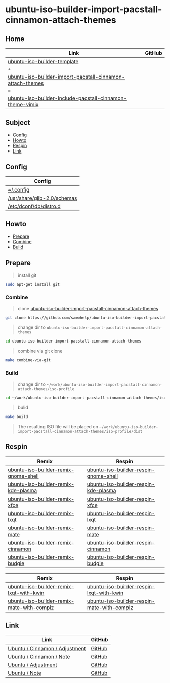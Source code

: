 

# ubuntu-iso-builder-import-pacstall-cinnamon-attach-themes




## Home

| Link | GitHub |
| ---- | ------ |
| [ubuntu-iso-builder-template](https://github.com/samwhelp/ubuntu-iso-builder-template) |
| `+` |
| [ubuntu-iso-builder-import-pacstall-cinnamon-attach-themes](https://github.com/samwhelp/ubuntu-iso-builder-import-pacstall-cinnamon-attach-themes) |
| `=` |
| [ubuntu-iso-builder-include-pacstall-cinnamon-theme-vimix](https://github.com/samwhelp/ubuntu-iso-builder-include-pacstall-cinnamon-theme-vimix) |




## Subject

* [Config](#config)
* [Howto](#howto)
* [Respin](#respin)
* [Link](#link)




## Config

| Config |
| ------ |
| [~/.config](https://github.com/samwhelp/ubuntu-iso-builder-import-pacstall-cinnamon-attach-themes/tree/main/profile/template/asset/overlay/etc/skel/.config) |
| [/usr/share/glib-2.0/schemas](https://github.com/samwhelp/ubuntu-iso-builder-import-pacstall-cinnamon-attach-themes/tree/main/profile/template/asset/overlay/usr/share/glib-2.0/schemas) |
| [/etc/dconf/db/distro.d](https://github.com/samwhelp/ubuntu-iso-builder-import-pacstall-cinnamon-attach-themes/tree/main/profile/template/asset/overlay/etc/dconf/db/distro.d) |




## Howto

* [Prepare](#prepare)
* [Combine](#combine)
* [Build](#build)




## Prepare

> install git

``` sh
sudo apt-get install git
```




### Combine

> clone [ubuntu-iso-builder-import-pacstall-cinnamon-attach-themes](https://github.com/samwhelp/ubuntu-iso-builder-import-pacstall-cinnamon-attach-themes)

``` sh
git clone https://github.com/samwhelp/ubuntu-iso-builder-import-pacstall-cinnamon-attach-themes.git
```


> change dir to `ubuntu-iso-builder-import-pacstall-cinnamon-attach-themes`

``` sh
cd ubuntu-iso-builder-import-pacstall-cinnamon-attach-themes
```


> combine via git clone

``` sh
make combine-via-git
```


### Build


> change dir to `~/work/ubuntu-iso-builder-import-pacstall-cinnamon-attach-themes/iso-profile`

``` sh
cd ~/work/ubuntu-iso-builder-import-pacstall-cinnamon-attach-themes/iso-profile
```


> bulid

``` sh
make build
```

> The resulting ISO file will be placed on `~/work/ubuntu-iso-builder-import-pacstall-cinnamon-attach-themes/iso-profile/dist`




## Respin

| Remix | Respin |
| ----- | ------ |
| [ubuntu-iso-builder-remix-gnome-shell](https://github.com/samwhelp/ubuntu-iso-builder-remix-gnome-shell) | [ubuntu-iso-builder-respin-gnome-shell](https://github.com/samwhelp/ubuntu-iso-builder-respin-gnome-shell) |
| [ubuntu-iso-builder-remix-kde-plasma](https://github.com/samwhelp/ubuntu-iso-builder-remix-kde-plasma) | [ubuntu-iso-builder-respin-kde-plasma](https://github.com/samwhelp/ubuntu-iso-builder-respin-kde-plasma) |
| [ubuntu-iso-builder-remix-xfce](https://github.com/samwhelp/ubuntu-iso-builder-remix-xfce) | [ubuntu-iso-builder-respin-xfce](https://github.com/samwhelp/ubuntu-iso-builder-respin-xfce) |
| [ubuntu-iso-builder-remix-lxqt](https://github.com/samwhelp/ubuntu-iso-builder-remix-lxqt) | [ubuntu-iso-builder-respin-lxqt](https://github.com/samwhelp/ubuntu-iso-builder-respin-lxqt) |
| [ubuntu-iso-builder-remix-mate](https://github.com/samwhelp/ubuntu-iso-builder-remix-mate) | [ubuntu-iso-builder-respin-mate](https://github.com/samwhelp/ubuntu-iso-builder-respin-mate) |
| [ubuntu-iso-builder-remix-cinnamon](https://github.com/samwhelp/ubuntu-iso-builder-remix-cinnamon) | [ubuntu-iso-builder-respin-cinnamon](https://github.com/samwhelp/ubuntu-iso-builder-respin-cinnamon) |
| [ubuntu-iso-builder-remix-budgie](https://github.com/samwhelp/ubuntu-iso-builder-remix-budgie) | [ubuntu-iso-builder-respin-budgie](https://github.com/samwhelp/ubuntu-iso-builder-respin-budgie) |


| Remix | Respin |
| ----- | ------ |
| [ubuntu-iso-builder-remix-lxqt-with-kwin](https://github.com/samwhelp/ubuntu-iso-builder-remix-lxqt-with-kwin) | [ubuntu-iso-builder-respin-lxqt-with-kwin](https://github.com/samwhelp/ubuntu-iso-builder-respin-lxqt-with-kwin) |
| [ubuntu-iso-builder-remix-mate-with-compiz](https://github.com/samwhelp/ubuntu-iso-builder-remix-mate-with-compiz) | [ubuntu-iso-builder-respin-mate-with-compiz](https://github.com/samwhelp/ubuntu-iso-builder-respin-mate-with-compiz) |




## Link

| Link | GitHub |
| ---- | ------ |
| [Ubuntu / Cinnamon / Adjustment](https://samwhelp.github.io/ubuntu-cinnamon-adjustment/) | [GitHub](https://github.com/samwhelp/ubuntu-cinnamon-adjustment) |
| [Ubuntu / Cinnamon / Note](https://samwhelp.github.io/note-about-ubuntu-cinnamon/) | [GitHub](https://github.com/samwhelp/note-about-ubuntu-cinnamon) |
| [Ubuntu / Adjustment](https://samwhelp.github.io/ubuntu-adjustment/) | [GitHub](https://github.com/samwhelp/ubuntu-adjustment) |
| [Ubuntu / Note](https://samwhelp.github.io/note-about-ubuntu/) | [GitHub](https://github.com/samwhelp/note-about-ubuntu) |
